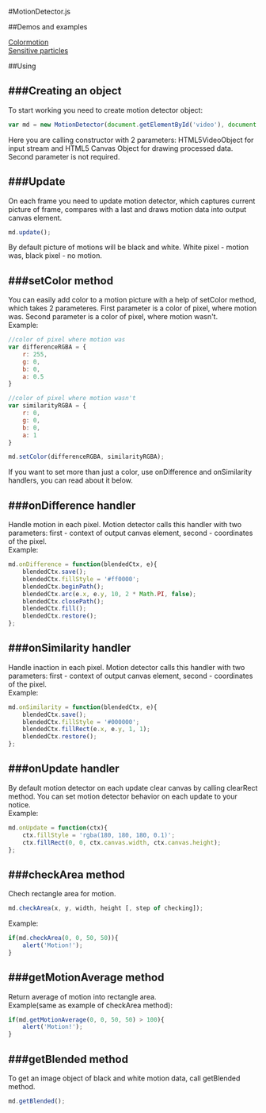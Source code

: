 #MotionDetector.js

##Demos and examples

[Colormotion](http://vodkabears.github.com/colormotion/)<br />
[Sensitive particles](http://vodkabears.github.com/sensitive-particles/)

##Using

###Creating an object
------------------
To start working you need to create motion detector object:<br/>
```js
var md = new MotionDetector(document.getElementById('video'), document.getElementById('output'));
```
Here you are calling constructor with 2 parameters: HTML5VideoObject for input stream and HTML5 Canvas Object for drawing processed data.
Second parameter is not required.

###Update
---------
On each frame you need to update motion detector, which captures current picture of frame, compares with a last and draws motion data into output canvas element.<br/>
```js
md.update();
```
By default picture of motions will be black and white. White pixel - motion was, black pixel - no motion.<br/>

###setColor method
---------------------------
You can easily add color to a motion picture with a help of setColor method, which takes 2 parameteres.
First parameter is a color of pixel, where motion was.
Second parameter is a color of pixel, where motion wasn't.<br/>
Example:
```js
//color of pixel where motion was
var differenceRGBA = {
	r: 255,
	g: 0,
	b: 0,
	a: 0.5
}

//color of pixel where motion wasn't
var similarityRGBA = {
	r: 0,
	g: 0,
	b: 0,
	a: 1
}

md.setColor(differenceRGBA, similarityRGBA);
```
If you want to set more than just a color, use onDifference and onSimilarity handlers, you can read about it below.

###onDifference handler
-----------------------------
Handle motion in each pixel.
Motion detector calls this handler with two parameters: first - context of output canvas element, second - coordinates of the pixel.<br/>
Example:
```js
md.onDifference = function(blendedCtx, e){
	blendedCtx.save();
	blendedCtx.fillStyle = '#ff0000';
	blendedCtx.beginPath();
	blendedCtx.arc(e.x, e.y, 10, 2 * Math.PI, false);
	blendedCtx.closePath();
	blendedCtx.fill();
	blendedCtx.restore();
};
```

###onSimilarity handler
-----------------------------
Handle inaction in each pixel.
Motion detector calls this handler with two parameters: first - context of output canvas element, second - coordinates of the pixel.<br/>
Example:
```js
md.onSimilarity = function(blendedCtx, e){
	blendedCtx.save();
	blendedCtx.fillStyle = '#000000';
	blendedCtx.fillRect(e.x, e.y, 1, 1);
	blendedCtx.restore();
};
```

###onUpdate handler
-----------------
By default motion detector on each update clear canvas by calling clearRect method.
You can set motion detector behavior on each update to your notice.<br/>
Example:
```js
md.onUpdate = function(ctx){
	ctx.fillStyle = 'rgba(180, 180, 180, 0.1)';
	ctx.fillRect(0, 0, ctx.canvas.width, ctx.canvas.height);
};
```

###checkArea method
----------------
Chech rectangle area for motion.
```js
md.checkArea(x, y, width, height [, step of checking]);
```
Example:
```js
if(md.checkArea(0, 0, 50, 50)){
	alert('Motion!');
}
```

###getMotionAverage method
------------------------
Return average of motion into rectangle area.<br/>
Example(same as example of checkArea method):
```js
if(md.getMotionAverage(0, 0, 50, 50) > 100){
	alert('Motion!');
}
```

###getBlended method
-----------------
To get an image object of black and white motion data, call getBlended method.
```js
md.getBlended();
```